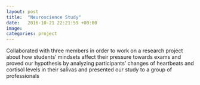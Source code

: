 ```yaml
---
layout: post
title:  "Neuroscience Study"
date:   2016-10-21 22:21:59 +00:00
image: 
categories: project
---
```

Collaborated with three members in order to work on a research project about how students’ mindsets affect their pressure towards exams and proved our hypothesis by analyzing participants’ changes of heartbeats and cortisol levels in their salivas and presented our study to a group of professionals